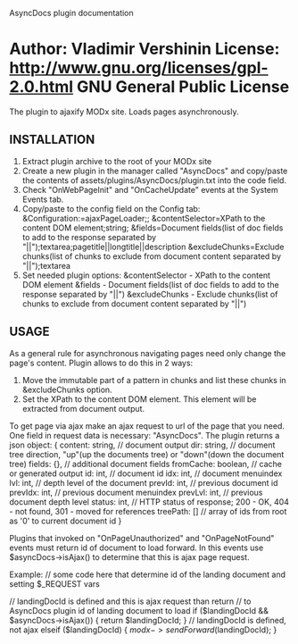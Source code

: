 AsyncDocs plugin documentation

Author: Vladimir Vershinin
License: http://www.gnu.org/licenses/gpl-2.0.html GNU General Public License
============================================================================

The plugin to ajaxify MODx site.
Loads pages asynchronously.


INSTALLATION
--------------------------------------------------------------------------
1. Extract plugin archive to the root of your MODx site
3. Create a new plugin in the manager called "AsyncDocs" and copy/paste the contents of assets/plugins/AsyncDocs/plugin.txt
into the code field.
4. Check "OnWebPageInit" and "OnCacheUpdate" events at the System Events tab.
5. Copy/paste to the config field on the Config tab:
    &Configuration:=ajaxPageLoader;; &contentSelector=XPath to the content DOM element;string; &fields=Document fields(list of doc fields to add to the response separated by "||");textarea;pagetitle||longtitle||description &excludeChunks=Exclude chunks(list of chunks to exclude from document content separated by "||");textarea
6. Set needed plugin options:
    &contentSelector - XPath to the content DOM element
    &fields - Document fields(list of doc fields to add to the response separated by "||")
    &excludeChunks - Exclude chunks(list of chunks to exclude from document content separated by "||")


USAGE
--------------------------------------------------------------------------
As a general rule for asynchronous navigating pages need only change the page's content.
Plugin allows to do this in 2 ways:
1. Move the immutable part of a pattern in chunks and list these chunks in &excludeChunks option.
2. Set the XPath to the content DOM element. This element will be extracted from document output.

To get page via ajax make an ajax request to url of the page that you need. One field
in request data is necessary: "AsyncDocs".
The plugin returns a json object:
{
    content: string,                // document output
    dir: string,                    // document tree direction, "up"(up the documents tree) or "down"(down the document tree)
    fields: {},                     // additional document fields
    fromCache: boolean,             // cache or generated output
    id: int,                        // document id
    idx: int,                       // document menuindex
    lvl: int,                       // depth level of the document
    prevId: int,                    // previous document id
    prevIdx: int,                   // previous document menuindex
    prevLvl: int,                   // previous document depth level
    status: int,                    // HTTP status of response; 200 - OK, 404 - not found, 301 - moved for references
    treePath: []                    // array of ids from root as '0' to current document id
}

Plugins that invoked on "OnPageUnauthorized" and "OnPageNotFound" events
must return id of document to load forward. In this events use $asyncDocs->isAjax() to
determine that this is ajax page request.

Example:
// some code here that determine id of the landing document and setting $_REQUEST vars

// landingDocId is defined and this is ajax request than return
// to AsyncDocs plugin id of landing document to load
if ($landingDocId && $asyncDocs->isAjax()) { 
    return $landingDocId; 
}
// landingDocId is defined, not ajax
elseif ($landingDocId) {
    $modx->sendForward($landingDocId);
}



